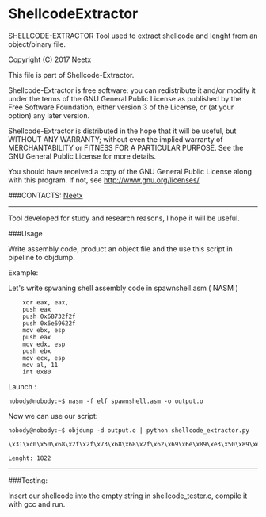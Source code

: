 ShellcodeExtractor
========

SHELLCODE-EXTRACTOR
Tool used to extract shellcode and lenght from an object/binary file.

Copyright (C) 2017  Neetx

This file is part of Shellcode-Extractor.

Shellcode-Extractor is free software: you can redistribute it and/or modify
it under the terms of the GNU General Public License as published by
the Free Software Foundation, either version 3 of the License, or
(at your option) any later version.

Shellcode-Extractor is distributed in the hope that it will be useful,
but WITHOUT ANY WARRANTY; without even the implied warranty of
MERCHANTABILITY or FITNESS FOR A PARTICULAR PURPOSE.  See the
GNU General Public License for more details.

You should have received a copy of the GNU General Public License
along with this program.  If not, see <http://www.gnu.org/licenses/>

###CONTACTS:
[Neetx](mailto:neetx@protonmail.com)

---
Tool developed for study and research reasons, I hope it will be useful.

###Usage

Write assembly code, product an object file and the use this script in pipeline to objdump.

Example:

Let's write spwaning shell assembly code in spawnshell.asm ( NASM )

```
	xor eax, eax,
	push eax
	push 0x68732f2f
	push 0x6e69622f
	mov ebx, esp
	push eax
	mov edx, esp
	push ebx
	mov ecx, esp
	mov al, 11
	int 0x80
```

Launch : 
```
nobody@nobody:~$ nasm -f elf spawnshell.asm -o output.o
```

Now we can use our script: 
```
nobody@nobody:~$ objdump -d output.o | python shellcode_extractor.py

\x31\xc0\x50\x68\x2f\x2f\x73\x68\x68\x2f\x62\x69\x6e\x89\xe3\x50\x89\xe2\x53\x89\xe1\xb0\x0b\xcd\x80

Lenght: 1822
```
---
###Testing:

Insert our shellcode into the empty string in shellcode_tester.c, compile it with gcc and run.
